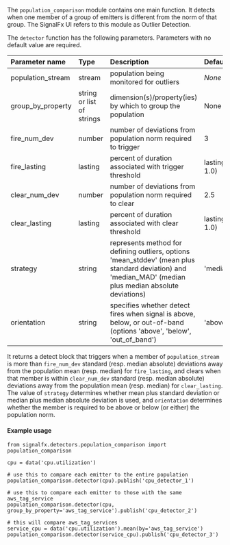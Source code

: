The `population_comparison` module contains one main function. It detects when one member of a group of emitters is different from the norm of that group. The SignalFx UI refers to this module as Outlier Detection.

The `detector` function has the following parameters. Parameters with no default value are required.                         

|Parameter name|Type|Description|Default value|
|:---|:---|:---|:---|
|population_stream|stream|population being monitored for outliers|*None*|
|group_by_property|string or list of strings|dimension(s)/property(ies) by which to group the population|None|
|fire_num_dev|number|number of deviations from population norm required to trigger|3|
|fire_lasting|lasting|percent of duration associated with trigger threshold|lasting('5m', 1.0)|
|clear_num_dev|number|number of deviations from population norm required to clear|2.5|
|clear_lasting|lasting|percent of duration associated with clear threshold|lasting('5m', 1.0)|
|strategy|string|represents method for defining outliers, options 'mean_stddev' (mean plus standard deviation) and 'median_MAD' (median plus median absolute deviations)|'median_MAD'|
|orientation|string|specifies whether detect fires when signal is above, below, or out-of-band (options  'above', 'below', 'out_of_band')|'above'|

It returns a detect block that triggers when a member of `population_stream` is more than `fire_num_dev` standard (resp. median absolute) deviations away from the population mean (resp. median) for `fire_lasting`, and clears when that member is within `clear_num_dev` standard (resp. median absolute) deviations away from the population mean (resp. median) for `clear_lasting`. The value of `strategy` determines whether mean plus standard deviation or median plus median absolute deviation is used, and `orientation` determines whether the member is required to be above or below (or either) the population norm.
    
   
#### Example usage
~~~~~~~~~~~~~~~~~~~~
from signalfx.detectors.population_comparison import population_comparison

cpu = data('cpu.utilization')

# use this to compare each emitter to the entire population
population_comparison.detector(cpu).publish('cpu_detector_1')

# use this to compare each emitter to those with the same aws_tag_service
population_comparison.detector(cpu, group_by_property='aws_tag_service').publish('cpu_detector_2')

# this will compare aws_tag_services
service_cpu = data('cpu.utilization').mean(by='aws_tag_service')
population_comparison.detector(service_cpu).publish('cpu_detector_3')

~~~~~~~~~~~~~~~~~~~~

                        

